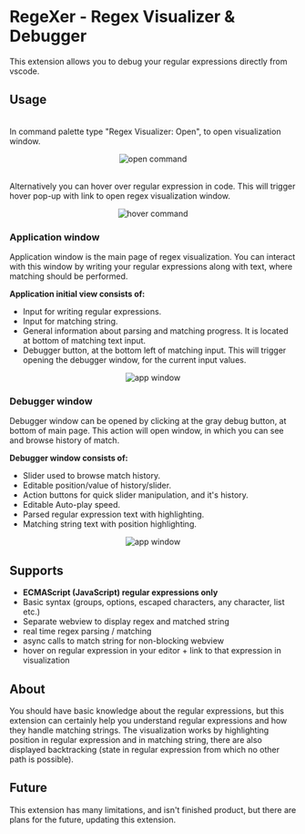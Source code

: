 # RegeXer - Regex Visualizer & Debugger

This extension allows you to debug your regular expressions directly from vscode.

## Usage

\
In command palette type "Regex Visualizer: Open", to open visualization window.

<p align="center">
    <img src="https://imgur.com/eqi5LXG.jpeg" alt="open command">
</p>

\
Alternatively you can hover over regular expression in code. 
This will trigger hover pop-up with link to open regex visualization window.

<p align="center">
    <img src="https://imgur.com/o1zYGwx.jpeg" alt="hover command">
</p>

### Application window

Application window is the main page of regex visualization. You can interact with this window by writing your regular expressions along with text, where matching should be performed.

**Application initial view consists of:**
* Input for writing regular expressions. 
* Input for matching string.
* General information about parsing and matching progress. It is located at bottom of matching text input. 
* Debugger button, at the bottom left of matching input. This will trigger opening the debugger window, for the current input values. 

<p align="center">
    <img src="https://imgur.com/FlWigZq.jpeg" alt="app window">
</p>

### Debugger window

Debugger window can be opened by clicking at the gray debug button, at bottom of main page. This action will open window, in which you can see and browse history of match.

**Debugger window consists of:**
* Slider used to browse match history.
* Editable position/value of history/slider.
* Action buttons for quick slider manipulation, and it's history.
* Editable Auto-play speed. 
* Parsed regular expression text with highlighting.
* Matching string text with position highlighting. 

<p align="center">
    <img src="https://imgur.com/dmkdLwz.jpeg" alt="app window">
</p>

## Supports 
- **ECMAScript (JavaScript) regular expressions only**
- Basic syntax (groups, options, escaped characters, any character, list etc.)
- Separate webview to display regex and matched string
- real time regex parsing / matching
- async calls to match string for non-blocking webview
- hover on regular expression in your editor + link to that expression in visualization

## About

You should have basic knowledge about the regular expressions, but this extension can certainly help you understand regular expressions and how they handle matching strings. The visualization works by highlighting position in regular expression and in matching string, there are also displayed backtracking (state in regular expression from which no other path is possible).

## Future

This extension has many limitations, and isn't finished product, but there are plans for the future, updating this extension.